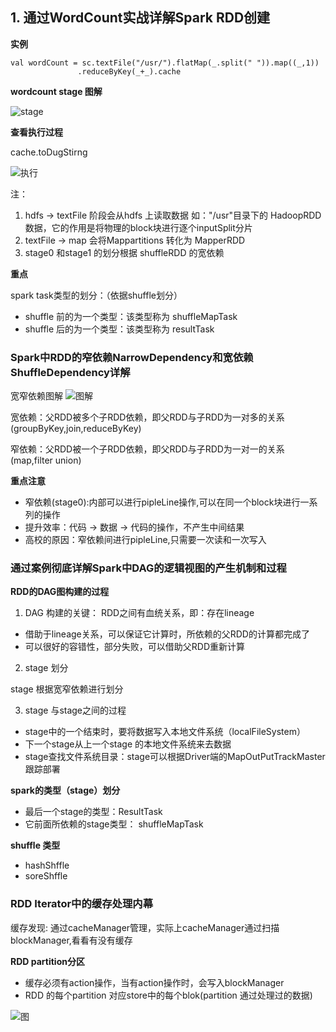 ## 1. 通过WordCount实战详解Spark RDD创建

**实例**

```
val wordCount = sc.textFile("/usr/").flatMap(_.split(" ")).map((_,1))
               .reduceByKey(_+_).cache
```

**wordcount stage 图解**

![stage](https://github.com/yueyuanyang/spark_silent/blob/master/sourceCodeParse/img/1.jpg)

**查看执行过程**

cache.toDugStirng

![执行](https://github.com/yueyuanyang/spark_silent/blob/master/sourceCodeParse/img/2.jpg)

注：
1) hdfs -> textFile 阶段会从hdfs 上读取数据
如："/usr"目录下的 HadoopRDD 数据，它的作用是将物理的block块进行逐个inputSplit分片
2) textFile -> map 会将Mappartitions 转化为 MapperRDD
3) stage0 和stage1 的划分根据 shuffleRDD 的宽依赖

**重点**

spark task类型的划分：（依据shuffle划分）
- shuffle 前的为一个类型：该类型称为 shuffleMapTask
- shuffle 后的为一个类型：该类型称为 resultTask

### Spark中RDD的窄依赖NarrowDependency和宽依赖ShuffleDependency详解

宽窄依赖图解
![图解](https://github.com/yueyuanyang/spark_silent/blob/master/sourceCodeParse/img/3.jpg)

宽依赖：父RDD被多个子RDD依赖，即父RDD与子RDD为一对多的关系(groupByKey,join,reduceByKey)

窄依赖：父RDD被一个子RDD依赖，即父RDD与子RDD为一对一的关系(map,filter union)

**重点注意**

- 窄依赖(stage0):内部可以进行pipleLine操作,可以在同一个block块进行一系列的操作
- 提升效率：代码 -> 数据 -> 代码的操作，不产生中间结果
- 高校的原因：窄依赖间进行pipleLine,只需要一次读和一次写入

### 通过案例彻底详解Spark中DAG的逻辑视图的产生机制和过程

**RDD的DAG图构建的过程**

1) DAG 构建的关键： RDD之间有血统关系，即：存在lineage
- 借助于lineage关系，可以保证它计算时，所依赖的父RDD的计算都完成了
- 可以很好的容错性，部分失败，可以借助父RDD重新计算

2) stage 划分

stage 根据宽窄依赖进行划分

3) stage 与stage之间的过程

- stage中的一个结束时，要将数据写入本地文件系统（localFileSystem）
- 下一个stage从上一个stage 的本地文件系统来去数据
- stage查找文件系统目录：stage可以根据Driver端的MapOutPutTrackMaster跟踪部署

**spark的类型（stage）划分**

- 最后一个stage的类型：ResultTask
- 它前面所依赖的stage类型： shuffleMapTask

**shuffle 类型**

- hashShffle
- soreShffle

### RDD Iterator中的缓存处理内幕

缓存发现: 通过cacheManager管理，实际上cacheManager通过扫描blockManager,看看有没有缓存

**RDD partition分区**

- 缓存必须有action操作，当有action操作时，会写入blockManager
- RDD 的每个partition 对应store中的每个blok(partition 通过处理过的数据)

![图](https://github.com/yueyuanyang/spark_silent/blob/master/sourceCodeParse/img/4.jpg)




















